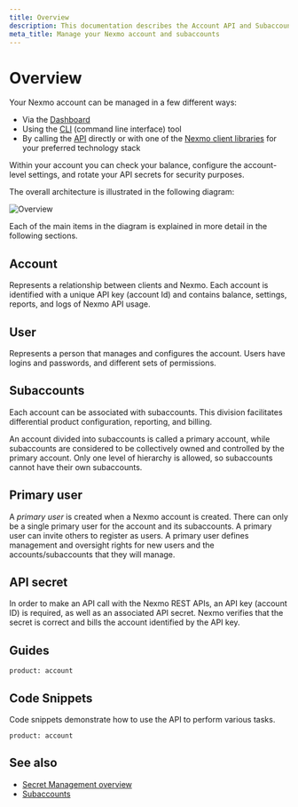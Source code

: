 ```yaml
---
title: Overview
description: This documentation describes the Account API and Subaccounts API
meta_title: Manage your Nexmo account and subaccounts
---
```


# Overview

Your Nexmo account can be managed in a few different ways:

* Via the [Dashboard](https://dashboard.nexmo.com/)
* Using the [CLI](/tools) (command line interface) tool
* By calling the [API](/api/account) directly or with one of the [Nexmo client libraries](/tools) for your preferred technology stack

Within your account you can check your balance, configure the account-level settings, and rotate your API secrets for security purposes.

The overall architecture is illustrated in the following diagram:

![Overview](/assets/images/account/users.png)

Each of the main items in the diagram is explained in  more detail in the following sections.

## Account

Represents a relationship between clients and Nexmo. Each account is identified with a unique API key (account Id) and contains balance, settings, reports, and logs of Nexmo API usage.

## User

Represents a person that manages and configures the account. Users have logins and passwords, and different sets of permissions.

## Subaccounts

Each account can be associated with subaccounts. This division facilitates differential product configuration, reporting, and billing.

An account divided into subaccounts is called a primary account, while subaccounts are considered to be collectively owned and controlled by the primary account. Only one level of hierarchy is allowed, so subaccounts cannot have their own subaccounts.

## Primary user

A _primary user_ is created when a Nexmo account is created. There can only be a single primary user for the account and its subaccounts. A primary user can invite others to register as users. A primary user defines management and oversight rights for new users and the accounts/subaccounts that they will manage.

## API secret

In order to make an API call with the Nexmo REST APIs, an API key (account ID) is required, as well as an associated API secret. Nexmo verifies that the secret is correct and bills the account identified by the API key.

## Guides

```concept_list
product: account
```

## Code Snippets

Code snippets demonstrate how to use the API to perform various tasks.

```code_snippet_list
product: account
```

## See also

* [Secret Management overview](/account/secret-management)
* [Subaccounts](/account/subaccounts/overview)
